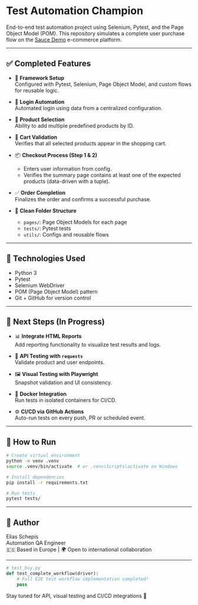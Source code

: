 # Test Automation Champion

End-to-end test automation project using Selenium, Pytest, and the Page Object Model (POM). This repository simulates a complete user purchase flow on the [Sauce Demo](https://www.saucedemo.com) e-commerce platform.

---

## ✅ Completed Features

- 🔧 **Framework Setup**  
  Configured with Pytest, Selenium, Page Object Model, and custom flows for reusable logic.

- 🔐 **Login Automation**  
  Automated login using data from a centralized configuration.

- 🛒 **Product Selection**  
  Ability to add multiple predefined products by ID.

- 🧾 **Cart Validation**  
  Verifies that all selected products appear in the shopping cart.

- 📦 **Checkout Process (Step 1 & 2)**  
  - Enters user information from config.  
  - Verifies the summary page contains at least one of the expected products (data-driven with a tuple).

- ✅ **Order Completion**  
  Finalizes the order and confirms a successful purchase.

- 📂 **Clean Folder Structure**  
  - `pages/`: Page Object Models for each page  
  - `tests/`: Pytest tests  
  - `utils/`: Configs and reusable flows

---

## 📍 Technologies Used

- Python 3
- Pytest
- Selenium WebDriver
- POM (Page Object Model) pattern
- Git + GitHub for version control

---

## 🚧 Next Steps (In Progress)

- 📊 **Integrate HTML Reports**  
  Add reporting functionality to visualize test results and logs.

- 🧪 **API Testing with `requests`**  
  Validate product and user endpoints.

- 🖼️ **Visual Testing with Playwright**  
  Snapshot validation and UI consistency.

- 🐳 **Docker Integration**  
  Run tests in isolated containers for CI/CD.

- ⚙️ **CI/CD via GitHub Actions**  
  Auto-run tests on every push, PR or scheduled event.

---

## 📁 How to Run

```bash
# Create virtual environment
python -m venv .venv
source .venv/bin/activate  # or .venv\Scripts\activate on Windows

# Install dependencies
pip install -r requirements.txt

# Run tests
pytest tests/
```

---

## 🙌 Author

Elias Schepis  
Automation QA Engineer  
🇪🇸 Based in Europe | 🌍 Open to international collaboration

---

```python
# test_buy.py
def test_complete_workflow(driver):
    # Full E2E test workflow implementation completed!
    pass
```

Stay tuned for API, visual testing and CI/CD integrations 🚀
